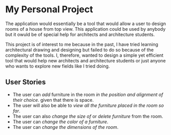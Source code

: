 # My Personal Project

The application would essentially be a tool that would allow a user to design rooms of a house from top 
view. This application could be used by anybody but it owuld be of special help for architects and architecture students.

This project is of interest to me because in the past, I have tried learning architectural drawing and designing 
but failed to do so because of the complexity of the tools. I, therefore, wanted to design a simple yet efficient 
tool that would help new architects and architecture students or just anyone who wants to explore new fields like I 
tried doing.

## User Stories

- The user can *add* furniture in the room *in the position and alignment of their choice*. 
given that there is space.
- The user will also be able to *view all the furniture placed in the room so far*.
- The user can also *change the size of* or *delete furniture* from the room.
- The user can *change the color of a furniture*.
- The user can *change the dimensions of the room*.